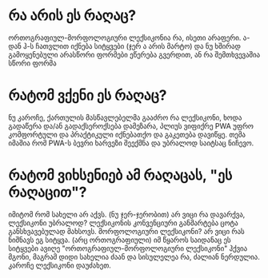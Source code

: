# რა არის ეს რაღაც?
ორთოგრაფიულ-მორფოლოგიური ლექსიკონია რა, ისეთი არაფერი. ა-დან ჰ-ს ჩათვლით იქნება სიტყვები (ჯერ ა არის მარტო) და ნუ ხშირად გამოყენებული არასწორი ფორმები ეწერება გვერდით, ან რა შემთხვევაშია სწორი ფორმა

# რატომ ვქენი ეს რაღაც?
ნუ კაროჩე, ქართულის მასწავლებელმა გააძრო რა ლექსიკონი, ხოდა გადაწერა და/ან გადაქსეროქსება დამეზარა, პლიუს ვიფიქრე PWA უფრო კომფორტული და პრაქტიკული იქნებათქო და გაკეთება დავიწყე. თემა იმაშია რომ PWA-ს ბევრი ხარვეზი შეექმნა და უბრალოდ საიტსაც ნიჩევო.

# რატომ ვიხსენიებ ამ რაღაცას, "ეს რაღაცით"?
იმიტომ რომ სახელი არ აქვს. (ნუ ჯერ-ჯერობით) არ ვიცი რა დავარქვა, ლექსიკონი უბრალოდ? ლექსიკონის კონვენციური განმარტება ცოტა განსხვავებულად მახსოვს. მორფოლოგიური ლექსიკონი? არ ვიცი რას ნიშნავს ეგ სიტყვა. (არც ორთოგრაფიული) იმ წყაროს საიდანაც ეს სიტყვები ავიღე "ორთოგრაფიულ-მორფოლოგიური ლექსიკონი" ჰქვია მგონი, მაგრამ დიდი სახელია ძაან და სისულელეა რა, ძალიან ნერდულია. კაროჩე ლექსიკონი დაუძახეთ.
